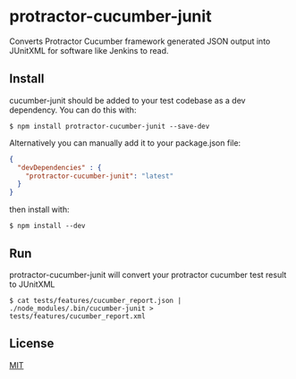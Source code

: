 # protractor-cucumber-junit

Converts Protractor Cucumber framework generated JSON output into JUnitXML for software like Jenkins to read.

## Install

cucumber-junit should be added to your test codebase as a dev dependency.  You can do this with:

``` shell
$ npm install protractor-cucumber-junit --save-dev 
```

Alternatively you can manually add it to your package.json file:

``` json
{
  "devDependencies" : {
    "protractor-cucumber-junit": "latest"
  }
}
```

then install with:

``` shell
$ npm install --dev
```

## Run

protractor-cucumber-junit will convert your protractor cucumber test result to JUnitXML

``` shell
$ cat tests/features/cucumber_report.json | ./node_modules/.bin/cucumber-junit > tests/features/cucumber_report.xml
```

## License

[MIT](http://opensource.org/licenses/MIT)
